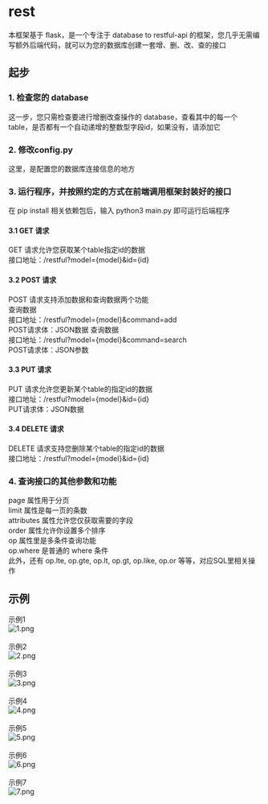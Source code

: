 # rest

本框架基于 flask，是一个专注于 database to restful-api 的框架，您几乎无需编写额外后端代码，就可以为您的数据库创建一套增、删、改、查的接口

## 起步

### 1. 检查您的 database
这一步，您只需检查要进行增删改查操作的 database，查看其中的每一个 table，是否都有一个自动递增的整数型字段id，如果没有，请添加它

### 2. 修改config.py
这里，是配置您的数据库连接信息的地方

### 3. 运行程序，并按照约定的方式在前端调用框架封装好的接口
在 pip install 相关依赖包后，输入 python3 main.py 即可运行后端程序<br/>

#### 3.1 GET 请求
GET 请求允许您获取某个table指定id的数据<br/>
接口地址：/restful?model={model}&id={id}

#### 3.2 POST 请求
POST 请求支持添加数据和查询数据两个功能<br/>
查询数据<br/>
接口地址：/restful?model={model}&command=add<br/>
POST请求体：JSON数据
查询数据<br/>
接口地址：/restful?model={model}&command=search<br/>
POST请求体：JSON参数

#### 3.3 PUT 请求
PUT 请求允许您更新某个table的指定id的数据<br/>
接口地址：/restful?model={model}&id={id}<br/>
PUT请求体：JSON数据

#### 3.4 DELETE 请求
DELETE 请求支持您删除某个table的指定id的数据<br/>
接口地址：/restful?model={model}&id={id}

### 4. 查询接口的其他参数和功能
page 属性用于分页<br/>
limit 属性是每一页的条数<br/>
attributes 属性允许您仅获取需要的字段<br/>
order 属性允许你设置多个排序<br/>
op 属性里是多条件查询功能<br/>
op.where 是普通的 where 条件<br/>
此外，还有 op.lte, op.gte, op.lt, op.gt, op.like, op.or 等等，对应SQL里相关操作<br/>

## 示例
示例1<br/>
![1.png](https://i.loli.net/2021/06/10/Pvz37ioDNkatIOT.png)<br/><br/>
示例2<br/>
![2.png](https://i.loli.net/2021/06/10/389NHEUkIJdhaqt.png)<br/><br/>
示例3<br/>
![3.png](https://i.loli.net/2021/06/10/3PZa94iEYxjG1lk.png)<br/><br/>
示例4<br/>
![4.png](https://i.loli.net/2021/06/10/kqZ1w5brXaDcNWQ.png)<br/><br/>
示例5<br/>
![5.png](https://i.loli.net/2021/06/10/kMWLhmDvb3jt1Ir.png)<br/><br/>
示例6<br/>
![6.png](https://i.loli.net/2021/06/10/rifcRht43H6vj8s.png)<br/><br/>
示例7<br/>
![7.png](https://i.loli.net/2021/06/10/ayzXwpDW89nl7Kj.png)<br/><br/>

